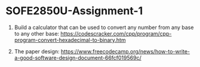 # SOFE2850U-Assignment-1

1. Build a calculator that can be used to convert any number from any base to any other base: https://codescracker.com/cpp/program/cpp-program-convert-hexadecimal-to-binary.htm

2. The paper design: https://www.freecodecamp.org/news/how-to-write-a-good-software-design-document-66fcf019569c/
